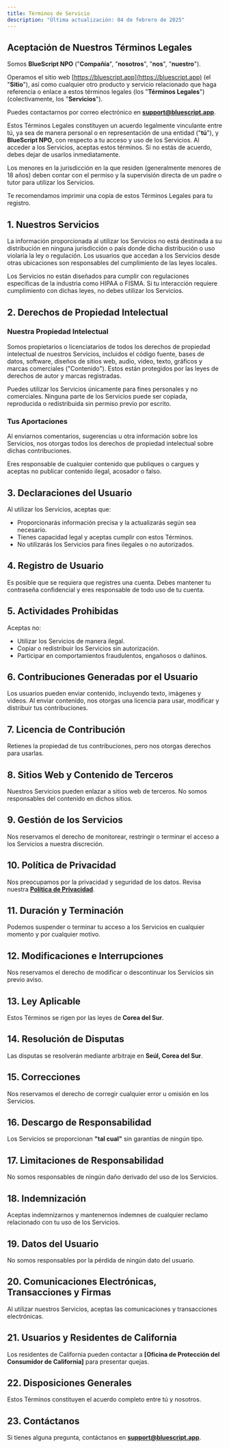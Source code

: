 ```yaml
---
title: Términos de Servicio
description: "Última actualización: 04 de febrero de 2025"
---
```


## Aceptación de Nuestros Términos Legales

Somos **BlueScript NPO** ("**Compañía**", "**nosotros**", "**nos**", "**nuestro**").

Operamos el sitio web [https://bluescript.app](https://bluescript.app) (el "**Sitio**"), así como cualquier otro producto y servicio relacionado que haga referencia o enlace a estos términos legales (los "**Términos Legales**") (colectivamente, los "**Servicios**").

Puedes contactarnos por correo electrónico en **[support@bluescript.app](mailto:support@bluescript.app)**.

Estos Términos Legales constituyen un acuerdo legalmente vinculante entre tú, ya sea de manera personal o en representación de una entidad ("**tú**"), y **BlueScript NPO**, con respecto a tu acceso y uso de los Servicios. Al acceder a los Servicios, aceptas estos términos. Si no estás de acuerdo, debes dejar de usarlos inmediatamente.

Los menores en la jurisdicción en la que residen (generalmente menores de 18 años) deben contar con el permiso y la supervisión directa de un padre o tutor para utilizar los Servicios.

Te recomendamos imprimir una copia de estos Términos Legales para tu registro.

## 1. Nuestros Servicios

La información proporcionada al utilizar los Servicios no está destinada a su distribución en ninguna jurisdicción o país donde dicha distribución o uso violaría la ley o regulación. Los usuarios que accedan a los Servicios desde otras ubicaciones son responsables del cumplimiento de las leyes locales.

Los Servicios no están diseñados para cumplir con regulaciones específicas de la industria como HIPAA o FISMA. Si tu interacción requiere cumplimiento con dichas leyes, no debes utilizar los Servicios.

## 2. Derechos de Propiedad Intelectual

### Nuestra Propiedad Intelectual

Somos propietarios o licenciatarios de todos los derechos de propiedad intelectual de nuestros Servicios, incluidos el código fuente, bases de datos, software, diseños de sitios web, audio, video, texto, gráficos y marcas comerciales ("Contenido"). Estos están protegidos por las leyes de derechos de autor y marcas registradas.

Puedes utilizar los Servicios únicamente para fines personales y no comerciales. Ninguna parte de los Servicios puede ser copiada, reproducida o redistribuida sin permiso previo por escrito.

### Tus Aportaciones

Al enviarnos comentarios, sugerencias u otra información sobre los Servicios, nos otorgas todos los derechos de propiedad intelectual sobre dichas contribuciones.

Eres responsable de cualquier contenido que publiques o cargues y aceptas no publicar contenido ilegal, acosador o falso.

## 3. Declaraciones del Usuario

Al utilizar los Servicios, aceptas que:

- Proporcionarás información precisa y la actualizarás según sea necesario.
- Tienes capacidad legal y aceptas cumplir con estos Términos.
- No utilizarás los Servicios para fines ilegales o no autorizados.

## 4. Registro de Usuario

Es posible que se requiera que registres una cuenta. Debes mantener tu contraseña confidencial y eres responsable de todo uso de tu cuenta.

## 5. Actividades Prohibidas

Aceptas no:

- Utilizar los Servicios de manera ilegal.
- Copiar o redistribuir los Servicios sin autorización.
- Participar en comportamientos fraudulentos, engañosos o dañinos.

## 6. Contribuciones Generadas por el Usuario

Los usuarios pueden enviar contenido, incluyendo texto, imágenes y videos. Al enviar contenido, nos otorgas una licencia para usar, modificar y distribuir tus contribuciones.

## 7. Licencia de Contribución

Retienes la propiedad de tus contribuciones, pero nos otorgas derechos para usarlas.

## 8. Sitios Web y Contenido de Terceros

Nuestros Servicios pueden enlazar a sitios web de terceros. No somos responsables del contenido en dichos sitios.

## 9. Gestión de los Servicios

Nos reservamos el derecho de monitorear, restringir o terminar el acceso a los Servicios a nuestra discreción.

## 10. Política de Privacidad

Nos preocupamos por la privacidad y seguridad de los datos. Revisa nuestra **[Política de Privacidad](/es/docs/policies/privacy)**.

## 11. Duración y Terminación

Podemos suspender o terminar tu acceso a los Servicios en cualquier momento y por cualquier motivo.

## 12. Modificaciones e Interrupciones

Nos reservamos el derecho de modificar o descontinuar los Servicios sin previo aviso.

## 13. Ley Aplicable

Estos Términos se rigen por las leyes de **Corea del Sur**.

## 14. Resolución de Disputas

Las disputas se resolverán mediante arbitraje en **Seúl, Corea del Sur**.

## 15. Correcciones

Nos reservamos el derecho de corregir cualquier error u omisión en los Servicios.

## 16. Descargo de Responsabilidad

Los Servicios se proporcionan **"tal cual"** sin garantías de ningún tipo.

## 17. Limitaciones de Responsabilidad

No somos responsables de ningún daño derivado del uso de los Servicios.

## 18. Indemnización

Aceptas indemnizarnos y mantenernos indemnes de cualquier reclamo relacionado con tu uso de los Servicios.

## 19. Datos del Usuario

No somos responsables por la pérdida de ningún dato del usuario.

## 20. Comunicaciones Electrónicas, Transacciones y Firmas

Al utilizar nuestros Servicios, aceptas las comunicaciones y transacciones electrónicas.

## 21. Usuarios y Residentes de California

Los residentes de California pueden contactar a **[Oficina de Protección del Consumidor de California]** para presentar quejas.

## 22. Disposiciones Generales

Estos Términos constituyen el acuerdo completo entre tú y nosotros.

## 23. Contáctanos

Si tienes alguna pregunta, contáctanos en **[support@bluescript.app](mailto:support@bluescript.app)**.

